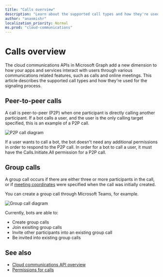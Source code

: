 ```yaml
---
title: "Calls overview"
description: "Learn about the supported call types and how they're used for the signaling process."
author: "ananmishr"
localization_priority: Normal
ms.prod: "cloud-communications"
---
```


# Calls overview

The cloud communications APIs in Microsoft Graph add a new dimension to how your apps and services interact with users through various communications related features, such as calls and online meetings. This article describes the supported call types and how they're used for the signaling process.

## Peer-to-peer calls
A call is peer-to-peer (P2P) when one participant is directly calling another participant. If a bot calls a user, and the user is the only calling target specified, this is an example of a P2P call.

![P2P call diagram](images/communications-p2p-call.PNG)

If a user wants to call a bot, the bot doesn't need any additional permissions in order to respond to the P2P call. In order for a bot to call a user, it must have the Calls.Initiate.All permission for a P2P call.

## Group calls

A group call occurs if there are either three or more participants in the call, or if [meeting coordinates](/graph/api/resources/onlinemeeting) were specified when the call was initially created. 

You can create a group call through Microsoft Teams, for example.

![Group call diagram](images/communications-group-call.PNG)

Currently, bots are able to:
- Create group calls
- Join exisiting group calls
- Invite other participants into an existing group call
- Be invited into existing group calls

## See also

- [Cloud communications API overview](cloud-communications-concept-overview.md)
- [Permissions for calls](./permissions-reference.md#calls-permissions)